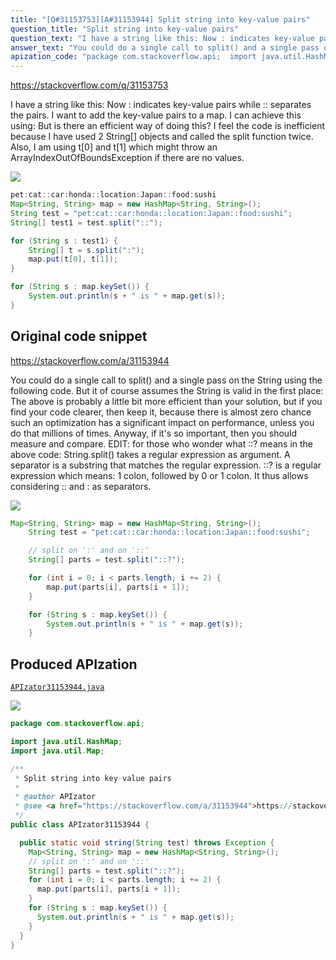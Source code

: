 ```yaml
---
title: "[Q#31153753][A#31153944] Split string into key-value pairs"
question_title: "Split string into key-value pairs"
question_text: "I have a string like this: Now : indicates key-value pairs while :: separates the pairs. I want to add the key-value pairs to a map. I can achieve this using: But is there an efficient way of doing this? I feel the code is inefficient because I have used 2 String[] objects and called the split function twice.  Also, I am using t[0] and t[1] which might throw an ArrayIndexOutOfBoundsException if there are no values."
answer_text: "You could do a single call to split() and a single pass on the String using the following code. But it of course assumes the String is valid in the first place: The above is probably a little bit more efficient than your solution, but if you find your code clearer, then keep it, because there is almost zero chance such an optimization has a significant impact on performance, unless you do that millions of times. Anyway, if it's so important, then you should measure and compare. EDIT: for those who wonder what ::? means in the above code: String.split() takes a regular expression as argument. A separator is a substring that matches the regular expression. ::? is a regular expression which means: 1 colon, followed by 0 or 1 colon. It thus allows considering :: and : as separators."
apization_code: "package com.stackoverflow.api;  import java.util.HashMap; import java.util.Map;  /**  * Split string into key-value pairs  *  * @author APIzator  * @see <a href=\"https://stackoverflow.com/a/31153944\">https://stackoverflow.com/a/31153944</a>  */ public class APIzator31153944 {    public static void string(String test) throws Exception {     Map<String, String> map = new HashMap<String, String>();     // split on ':' and on '::'     String[] parts = test.split(\"::?\");     for (int i = 0; i < parts.length; i += 2) {       map.put(parts[i], parts[i + 1]);     }     for (String s : map.keySet()) {       System.out.println(s + \" is \" + map.get(s));     }   } }"
---
```


https://stackoverflow.com/q/31153753

I have a string like this:
Now : indicates key-value pairs while :: separates the pairs.
I want to add the key-value pairs to a map.
I can achieve this using:
But is there an efficient way of doing this?
I feel the code is inefficient because I have used 2 String[] objects and called the split function twice. 
Also, I am using t[0] and t[1] which might throw an ArrayIndexOutOfBoundsException if there are no values.


<div class="code-logo"><img src="/stackoverflow.png" /></div>

```java
pet:cat::car:honda::location:Japan::food:sushi
Map<String, String> map = new HashMap<String, String>();
String test = "pet:cat::car:honda::location:Japan::food:sushi";
String[] test1 = test.split("::");

for (String s : test1) {
    String[] t = s.split(":");
    map.put(t[0], t[1]);
}

for (String s : map.keySet()) {
    System.out.println(s + " is " + map.get(s));
}
```


## Original code snippet

https://stackoverflow.com/a/31153944

You could do a single call to split() and a single pass on the String using the following code. But it of course assumes the String is valid in the first place:
The above is probably a little bit more efficient than your solution, but if you find your code clearer, then keep it, because there is almost zero chance such an optimization has a significant impact on performance, unless you do that millions of times. Anyway, if it&#x27;s so important, then you should measure and compare.
EDIT:
for those who wonder what ::? means in the above code: String.split() takes a regular expression as argument. A separator is a substring that matches the regular expression. ::? is a regular expression which means: 1 colon, followed by 0 or 1 colon. It thus allows considering :: and : as separators.

<div class="code-logo"><img src="/stackoverflow.png" /></div>

```java
Map<String, String> map = new HashMap<String, String>();
    String test = "pet:cat::car:honda::location:Japan::food:sushi";

    // split on ':' and on '::'
    String[] parts = test.split("::?");

    for (int i = 0; i < parts.length; i += 2) {
        map.put(parts[i], parts[i + 1]);
    }

    for (String s : map.keySet()) {
        System.out.println(s + " is " + map.get(s));
    }
```

## Produced APIzation

[`APIzator31153944.java`](https://github.com/pasqualesalza/apization-temp-data/raw/master/search/APIzator31153944.java)

<div class="code-logo"><img src="/apizator.png" /></div>

```java
package com.stackoverflow.api;

import java.util.HashMap;
import java.util.Map;

/**
 * Split string into key-value pairs
 *
 * @author APIzator
 * @see <a href="https://stackoverflow.com/a/31153944">https://stackoverflow.com/a/31153944</a>
 */
public class APIzator31153944 {

  public static void string(String test) throws Exception {
    Map<String, String> map = new HashMap<String, String>();
    // split on ':' and on '::'
    String[] parts = test.split("::?");
    for (int i = 0; i < parts.length; i += 2) {
      map.put(parts[i], parts[i + 1]);
    }
    for (String s : map.keySet()) {
      System.out.println(s + " is " + map.get(s));
    }
  }
}

```